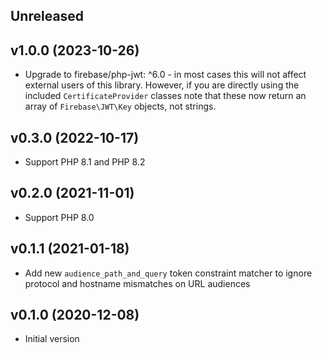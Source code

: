 ## Unreleased

## v1.0.0 (2023-10-26)

* Upgrade to firebase/php-jwt: ^6.0 - in most cases this will not affect external users of this library. However, if you are directly using the included `CertificateProvider` classes note that these now return an array of `Firebase\JWT\Key` objects, not strings.

## v0.3.0 (2022-10-17)

* Support PHP 8.1 and PHP 8.2

## v0.2.0 (2021-11-01)

* Support PHP 8.0

## v0.1.1 (2021-01-18)

* Add new `audience_path_and_query` token constraint matcher to ignore protocol and hostname mismatches on URL audiences

## v0.1.0 (2020-12-08)

* Initial version
